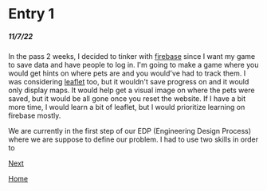 # Entry 1
##### 11/7/22

In the pass 2 weeks, I decided to tinker with [firebase](https://firebase.google.com/) since I want my game to save data and have people to log in. I'm going to make a game where you would get hints on where pets are and you would've had to track them. I was considering [leaflet](https://leafletjs.com/) too, but it wouldn't save progress on and it would only display maps. It would help get a visual image on where the pets were saved, but it would be all gone once you reset the website. If I have a bit more time, I would learn a bit of leaflet, but I would prioritize learning on firebase mostly.

We are currently in the first step of our EDP (Engineering Design Process) where we are suppose to define our problem. I had to use two skills in order to

[Next](entry02.md)

[Home](../README.md)